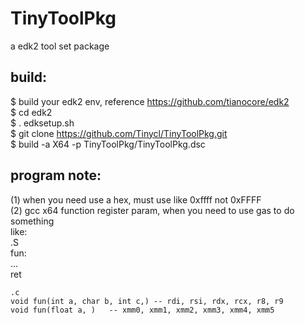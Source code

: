 # TinyToolPkg
a edk2 tool set package  


## build:
$ build your edk2 env,   reference https://github.com/tianocore/edk2  
$ cd edk2  
$ . edksetup.sh  
$ git clone https://github.com/Tinycl/TinyToolPkg.git  
$ build -a X64 -p TinyToolPkg/TinyToolPkg.dsc  



## program note:  
(1) when you need use a hex, must use like 0xffff not 0xFFFF  
(2) gcc x64 function register param, when you need to use gas to do something  
    like:  
    .S  
    fun:  
        ...  
        ret  

    .c  
    void fun(int a, char b, int c,) -- rdi, rsi, rdx, rcx, r8, r9  
    void fun(float a, )   -- xmm0, xmm1, xmm2, xmm3, xmm4, xmm5  
